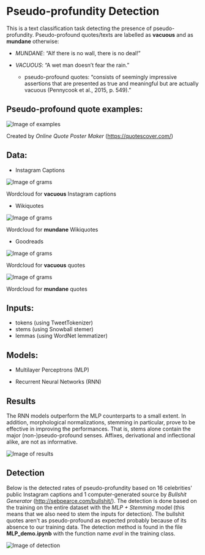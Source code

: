 # Pseudo-profundity Detection

This is a text classification task detecting the presence of pseudo-profundity. Pseudo-profound quotes/texts are labelled as **vacuous** and as **mundane** otherwise:

- *MUNDANE*: “AIf there is no wall, there is no deal!”
- *VACUOUS*: “A wet man doesn’t fear the rain.”

  - pseudo-profound quotes:
  “consists of seemingly impressive assertions that are presented as true and meaningful but
  are actually vacuous (Pennycook et al., 2015, p. 549).”
## Pseudo-profound quote examples:

![Image of examples](https://raw.githubusercontent.com/jerrychihchun/pseudo-profunidity/master/figures/quotes.png)

Created by *Online Quote Poster Maker* (https://quotescover.com/) 
  
## Data:
- Instagram Captions

![Image of grams](https://raw.githubusercontent.com/jerrychihchun/pseudo-profunidity/master/figures/gram.png)

Wordcloud for **vacuous** Instagram captions

- Wikiquotes

![Image of grams](https://raw.githubusercontent.com/jerrychihchun/pseudo-profunidity/master/figures/wiki.png)

Wordcloud for **mundane** Wikiquotes
- Goodreads

![Image of grams](https://raw.githubusercontent.com/jerrychihchun/pseudo-profunidity/master/figures/inspiration.png)

Wordcloud for **vacuous** quotes

![Image of grams](https://raw.githubusercontent.com/jerrychihchun/pseudo-profunidity/master/figures/science.png)

Wordcloud for **mundane** quotes

## Inputs:

- tokens (using TweetTokenizer)
- stems (using Snowball stemer)
- lemmas (using WordNet lemmatizer)

## Models:

- Multilayer Perceptrons (MLP)

- Recurrent Neural Networks (RNN)  
  
## Results

The RNN models outperform the MLP counterparts to a small extent. In addition, morphological normalizations, stemming in particular, prove to be effective in improving the performances. That is, stems alone contain the major (non-)pseudo-profound senses. Affixes, derivational and inflectional alike, are not as informative.

![Image of results](https://raw.githubusercontent.com/jerrychihchun/pseudo-profunidity/master/figures/result.png)

## Detection

Below is the detected rates of pseudo-profundity based on 16 celebrities' public Instagram captions and 1 computer-generated source by *Bullshit Generator* (http://sebpearce.com/bullshit/). The detection is done based on the training on the entire dataset with the *MLP + Stemming* model (this means that we also need to stem the inputs for detection). The bullshit quotes aren't as pseudo-profound as expected probably because of its absence to our training data. The detection method is found in the file **MLP_demo.ipynb** with the function name *eval* in the training class.

![Image of detection](https://raw.githubusercontent.com/jerrychihchun/pseudo-profunidity/master/figures/detection.png)
